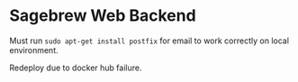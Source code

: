 # Sagebrew Web Backend #
Must run `sudo apt-get install postfix` for email to work correctly on local environment.

Redeploy due to docker hub failure.
